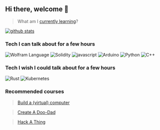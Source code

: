 
 ## Hi there, welcome 👋


> What am I [currently learning](https://www.youtube.com/watch?v=j5a0jTc9S10&ab_channel=YourUncleMoe)?

 [![github stats](https://github-readme-stats.vercel.app/api?username=alienflip)](https://github.com/alienflip)

### Tech I can talk about for a few hours

![Wolfram Language](https://img.shields.io/badge/wolfram-red.svg?style=for-the-badge&logo=wolfram&logoColor=%23F7DF1E)
![Solidity](https://img.shields.io/badge/Solidity-%23363636.svg?style=for-the-badge&logo=solidity&logoColor=white)
![javascript](https://img.shields.io/badge/javascript-yellow.svg?style=for-the-badge&logo=javascript&logoColor=white)
![Arduino](https://img.shields.io/badge/Arduino-%23007ACC.svg?style=for-the-badge&logo=Arduino&logoColor=white)
![Python](https://img.shields.io/badge/python-3670A0?style=for-the-badge&logo=python&logoColor=ffdd54)
![C++](https://img.shields.io/badge/C++-%23000000.svg?style=for-the-badge&logo=C++&logoColor=white)

### Tech I wish I could talk about for a few hours

![Rust](https://img.shields.io/badge/Rust-brown.svg?style=for-the-badge&logo=rust&logoColor=%23F7DF1E)
![Kubernetes](https://img.shields.io/badge/kubernetes-green.svg?style=for-the-badge&logo=kubernetes&logoColor=white)

### Recommended courses

> [Build a (virtual) computer](https://www.nand2tetris.org/) 

> [Create A Doo-Dad](https://www.sparkfun.com/)

> [Hack A Thing](https://overthewire.org/wargames/)
